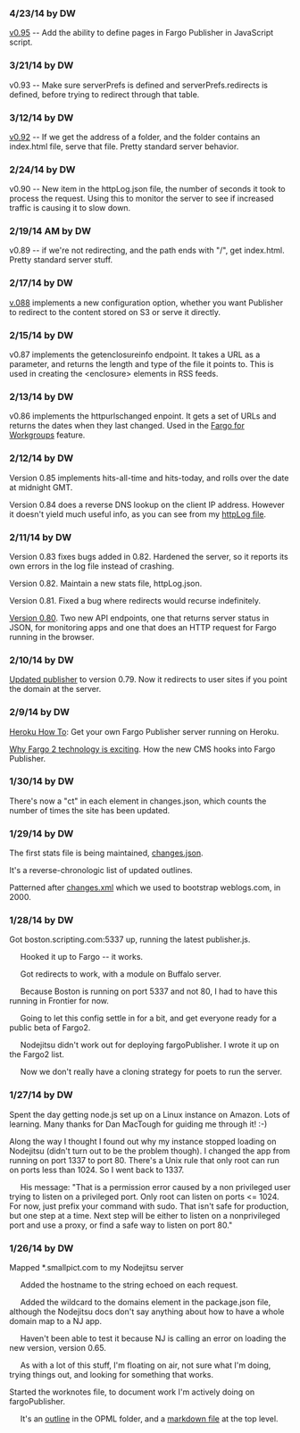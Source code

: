### 4/23/14 by DW

<a href="http://fargo.io/blog/2014/04/23/fargoPublisher095.html">v0.95</a> -- Add the ability to define pages in Fargo Publisher in JavaScript script. 


### 3/21/14 by DW

v0.93 -- Make sure serverPrefs is defined and serverPrefs.redirects is defined, before trying to redirect through that table. 



### 3/12/14 by DW

<a href="http://fargo.io/blog/2014/03/12/fargoPublisher092.html">v0.92</a> -- If we get the address of a folder, and the folder contains an index.html file, serve that file. Pretty standard server behavior. 



### 2/24/14 by DW

v0.90 -- New item in the httpLog.json file, the number of seconds it took to process the request. Using this to monitor the server to see if increased traffic is causing it to slow down. 



### 2/19/14 AM by DW

v0.89 -- if we're not redirecting, and the path ends with "/", get index.html. Pretty standard server stuff.



### 2/17/14 by DW

<a href="http://fargo.io/blog/2014/02/17/fargoPublisher088.html">v.088</a> implements a new configuration option, whether you want Publisher to redirect to the content stored on S3 or serve it directly. 



### 2/15/14 by DW

v0.87 implements the getenclosureinfo endpoint. It takes a URL as a parameter, and returns the length and type of the file it points to. This is used in creating the &lt;enclosure> elements in RSS feeds.



### 2/13/14 by DW

v0.86 implements the httpurlschanged enpoint. It gets a set of URLs and returns the dates when they last changed. Used in the <a href="http://fargo.io/docs/workgroup.html">Fargo for Workgroups</a> feature. 



### 2/12/14 by DW

Version 0.85 implements hits-all-time and hits-today, and rolls over the date at midnight GMT.

Version 0.84 does a reverse DNS lookup on the client IP address. However it doesn't yield much useful info, as you can see from my <a href="http://beta.fargo.io/data/stats/httpLog.json">httpLog file</a>.



### 2/11/14 by DW

Version 0.83 fixes bugs added in 0.82. Hardened the server, so it reports its own errors in the log file instead of crashing. 

Version 0.82. Maintain a new stats file, httpLog.json.

Version 0.81. Fixed a bug where redirects would recurse indefinitely. 

<a href="http://fargo.io/blog/2014/02/11/fargoPublisher080.html">Version 0.80</a>. Two new API endpoints, one that returns server status in JSON, for monitoring apps and one that does an HTTP request for Fargo running in the browser. 



### 2/10/14 by DW

<a href="http://fargo.io/blog/2014/02/10/newReleaseOfFargoPublisher.html">Updated publisher</a> to version 0.79. Now it redirects to user sites if you point the domain at the server.



### 2/9/14 by DW

<a href="http://scripting.com/2014/02/06/herokuForPoetsBeta.html">Heroku How To</a>: Get your own Fargo Publisher server running on Heroku. 

<a href="http://scripting.com/2014/02/09/whyFargo2TechnologyIsInteresting.html">Why Fargo 2 technology is exciting</a>. How the new CMS hooks into Fargo Publisher. 



### 1/30/14 by DW

There's now a "ct" in each element in changes.json, which counts the number of times the site has been updated.



### 1/29/14 by DW

The first stats file is being maintained, <a href="http://beta.fargo.io/data/stats/changes.json">changes.json</a>.

It's a reverse-chronologic list of updated outlines. 

Patterned after <a href="http://www.weblogs.com/api.html#10">changes.xml</a> which we used to bootstrap weblogs.com, in 2000.



### 1/28/14 by DW

Got boston.scripting.com:5337 up, running the latest publisher.js.

&nbsp;&nbsp;&nbsp;&nbsp;&nbsp;Hooked it up to Fargo -- it works.

&nbsp;&nbsp;&nbsp;&nbsp;&nbsp;Got redirects to work, with a module on Buffalo server. 

&nbsp;&nbsp;&nbsp;&nbsp;&nbsp;Because Boston is running on port 5337 and not 80, I had to have this running in Frontier for now.

&nbsp;&nbsp;&nbsp;&nbsp;&nbsp;Going to let this config settle in for a bit, and get everyone ready for a public beta of Fargo2.

&nbsp;&nbsp;&nbsp;&nbsp;&nbsp;Nodejitsu didn't work out for deploying fargoPublisher. I wrote it up on the Fargo2 list.

&nbsp;&nbsp;&nbsp;&nbsp;&nbsp;Now we don't really have a cloning strategy for poets to run the server. 





### 1/27/14 by DW

Spent the day getting node.js set up on a Linux instance on Amazon. Lots of learning. Many thanks for Dan MacTough for guiding me through it! :-)

Along the way I thought I found out why my instance stopped loading on Nodejitsu (didn't turn out to be the problem though). I changed the app from running on port 1337 to port 80. There's a Unix rule that only root can run on ports less than 1024. So I went back to 1337. 

&nbsp;&nbsp;&nbsp;&nbsp;&nbsp;His message: "That is a permission error caused by a non privileged user trying to listen on a privileged port. Only root can listen on ports <= 1024. For now, just prefix your command with sudo. That isn't safe for production, but one step at a time. Next step will be either to listen on a nonprivileged port and use a proxy, or find a safe way to listen on port 80."





### 1/26/14 by DW

Mapped *.smallpict.com to my Nodejitsu server

&nbsp;&nbsp;&nbsp;&nbsp;&nbsp;Added the hostname to the string echoed on each request.

&nbsp;&nbsp;&nbsp;&nbsp;&nbsp;Added the wildcard to the domains element in the package.json file, although the Nodejitsu docs don't say anything about how to have a whole domain map to a NJ app.

&nbsp;&nbsp;&nbsp;&nbsp;&nbsp;Haven't been able to test it because NJ is calling an error on loading the new version, version 0.65.

&nbsp;&nbsp;&nbsp;&nbsp;&nbsp;As with a lot of this stuff, I'm floating on air, not sure what I'm doing, trying things out, and looking for something that works. 



Started the worknotes file, to document work I'm actively doing on fargoPublisher. 

&nbsp;&nbsp;&nbsp;&nbsp;&nbsp;It's an <a href="https://github.com/scripting/fargoPublisher/blob/master/opml/worknotes.opml">outline</a> in the OPML folder, and a <a href="https://github.com/scripting/fargoPublisher/blob/master/worknotes.md">markdown file</a> at the top level.





